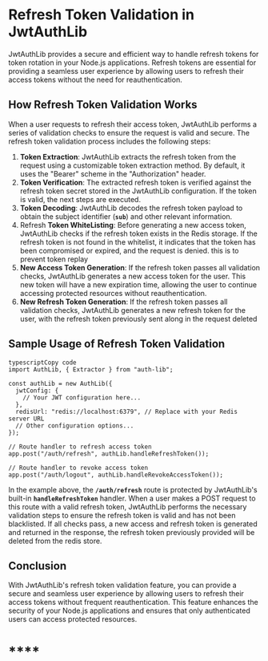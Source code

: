 # **Refresh Token Validation in JwtAuthLib**

JwtAuthLib provides a secure and efficient way to handle refresh tokens for token rotation in your Node.js applications. Refresh tokens are essential for providing a seamless user experience by allowing users to refresh their access tokens without the need for reauthentication.

## **How Refresh Token Validation Works**

When a user requests to refresh their access token, JwtAuthLib performs a series of validation checks to ensure the request is valid and secure. The refresh token validation process includes the following steps:

1. **Token Extraction**: JwtAuthLib extracts the refresh token from the request using a customizable token extraction method. By default, it uses the "Bearer" scheme in the "Authorization" header.
2. **Token Verification**: The extracted refresh token is verified against the refresh token secret stored in the JwtAuthLib configuration. If the token is valid, the next steps are executed.
3. **Token Decoding**: JwtAuthLib decodes the refresh token payload to obtain the subject identifier (**`sub`**) and other relevant information.
4. Refresh **Token WhiteListing**: Before generating a new access token, JwtAuthLib checks if the refresh token exists in the Redis storage. If the refresh token is not found in the whitelist, it indicates that the token has been compromised or expired, and the request is denied. this is to prevent token replay
5. **New Access Token Generation**: If the refresh token passes all validation checks, JwtAuthLib generates a new access token for the user. This new token will have a new expiration time, allowing the user to continue accessing protected resources without reauthentication.
6. **New Refresh Token Generation**: If the refresh token passes all validation checks, JwtAuthLib generates a new  refresh token for the user, with the refresh token previously sent along in the request deleted

## **Sample Usage of Refresh Token Validation**

```tsx
typescriptCopy code
import AuthLib, { Extractor } from "auth-lib";

const authLib = new AuthLib({
  jwtConfig: {
    // Your JWT configuration here...
  },
  redisUrl: "redis://localhost:6379", // Replace with your Redis server URL
  // Other configuration options...
});

// Route handler to refresh access token
app.post("/auth/refresh", authLib.handleRefreshToken());

// Route handler to revoke access token
app.post("/auth/logout", authLib.handleRevokeAccessToken());

```

In the example above, the **`/auth/refresh`** route is protected by JwtAuthLib's built-in **`handleRefreshToken`** handler. When a user makes a POST request to this route with a valid refresh token, JwtAuthLib performs the necessary validation steps to ensure the refresh token is valid and has not been blacklisted. If all checks pass, a new access and refresh token is generated and returned in the response, the refresh token previously provided will be deleted from the redis store.

## **Conclusion**

With JwtAuthLib's refresh token validation feature, you can provide a secure and seamless user experience by allowing users to refresh their access tokens without frequent reauthentication. This feature enhances the security of your Node.js applications and ensures that only authenticated users can access protected resources.

# ****
